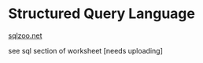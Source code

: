 # Structured Query Language

[sqlzoo.net](https://sqlzoo.net/wiki/SQL_Tutorial)

see sql section of worksheet [needs uploading]
